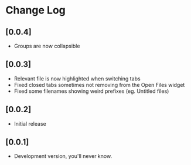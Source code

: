 # Change Log

## [0.0.4]

- Groups are now collapsible

## [0.0.3]

- Relevant file is now highlighted when switching tabs
- Fixed closed tabs sometimes not removing from the Open Files widget
- Fixed some filenames showing weird prefixes (eg. Untitled files)

## [0.0.2]

- Initial release

## [0.0.1]

- Development version, you'll never know.